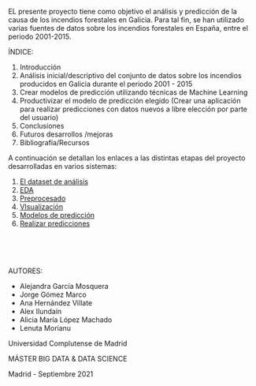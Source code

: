 


EL presente proyecto tiene como objetivo el análisis y predicción de la causa de los incendios forestales en Galicia. Para tal fin, se han utilizado varias fuentes de datos sobre los incendios forestales en España, entre el periodo 2001-2015. 

ÍNDICE:

1. Introducción
1. Análisis inicial/descriptivo del conjunto de datos sobre los incendios producidos en Galicia durante el periodo 2001 - 2015
3. Crear modelos de predicción utilizando técnicas de Machine Learning
4. Productivizar el modelo de predicción elegido (Crear una aplicación para realizar predicciones con datos nuevos a libre elección por parte del usuario)
5. Conclusiones
6. Futuros desarrollos /mejoras
7. Bibliografía/Recursos



A continuación se detallan los enlaces a las distintas etapas del proyecto desarrolladas en varios sistemas:  


1. [El dataset de análisis](https://lenamorianu.github.io/ANALISIS-Y-PREDICCION-DE-LOS-INCENDIOS-FORESTALES-EN-GALICIA/overview.html)
2. [EDA](https://lenamorianu.github.io/ANALISIS-Y-PREDICCION-DE-LOS-INCENDIOS-FORESTALES-EN-GALICIA/features.html)
3. [Preprocesado](https://lenamorianu.github.io/ANALISIS-Y-PREDICCION-DE-LOS-INCENDIOS-FORESTALES-EN-GALICIA/Preprocesado_HTML_v1.html)
4. [VIsualización](https://algmleyee2o0vmwp.maps.arcgis.com/sharing/oauth2/authorize?client_id=dashboards&response_type=token&state=%7B%22portalUrl%22%3A%22https%3A%2F%2Falgmleyee2o0vmwp.maps.arcgis.com%22%7D&expiration=20160&locale=es&redirect_uri=https%3A%2F%2Falgmleyee2o0vmwp.maps.arcgis.com%2Fapps%2Fdashboards%2F23ba0dc6d69d494eb37d0454f51bf81c&redirectToUserOrgUrl=true)
5. [Modelos de predicción](https://lenamorianu.github.io/ANALISIS-Y-PREDICCION-DE-LOS-INCENDIOS-FORESTALES-EN-GALICIA/models.html)
6. [Realizar predicciones](https://share.streamlit.io/lenamorianu/analisis-y-prediccion-de-los-incendios-forestales-en-galicia/main/Streamlit/Incendios_Galicia.py)



<br>
<br>
<br>

AUTORES:

- Alejandra García Mosquera
- Jorge Gómez Marco
- Ana Hernández Villate
- Alex Ilundain
- Alicia María López Machado
- Lenuta Morianu



Universidad Complutense de Madrid

MÁSTER BIG DATA & DATA SCIENCE 

Madrid - Septiembre 2021

